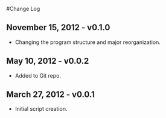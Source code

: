 #Change Log

## November 15, 2012 - v0.1.0
* Changing the program structure and major reorganization.

## May 10, 2012 - v0.0.2
* Added to Git repo.

## March 27, 2012 - v0.0.1
* Initial script creation.
